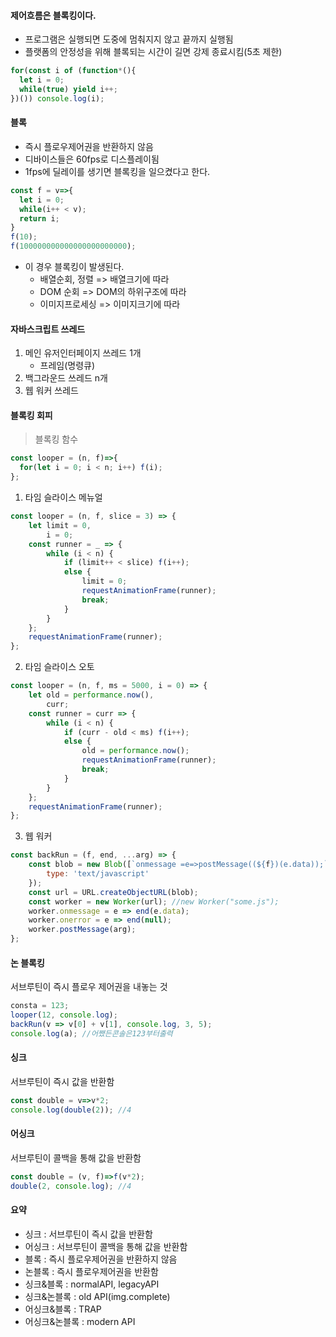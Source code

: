 #### 제어흐름은 블록킹이다.
- 프로그램은 실행되면 도중에 멈춰지지 않고 끝까지 실행됨
- 플랫폼의 안정성을 위해 블록되는 시간이 길면 강제 종료시킴(5초 제한)
```js
for(const i of (function*(){
  let i = 0;
  while(true) yield i++;
})()) console.log(i);
```
#### 블록
- 즉시 플로우제어권을 반환하지 않음
- 디바이스들은 60fps로 디스플레이됨
- 1fps에 딜레이를 생기면 블록킹을 일으켰다고 한다.
```js
const f = v=>{
  let i = 0;
  while(i++ < v);
  return i;
}
f(10);
f(100000000000000000000000);
```
- 이 경우 블록킹이 발생된다.
  - 배열순회, 정렬 => 배열크기에 따라
  - DOM 순회 => DOM의 하위구조에 따라
  - 이미지프로세싱 => 이미지크기에 따라

#### 자바스크립트 쓰레드
1. 메인 유저인터페이지 쓰레드 1개
   - 프레임(명령큐)
2. 백그라운드 쓰레드 n개
3. 웹 워커 쓰레드

#### 블록킹 회피
> 블록킹 함수
```js
const looper = (n, f)=>{
  for(let i = 0; i < n; i++) f(i);
};
```
1. 타임 슬라이스 메뉴얼
```js
const looper = (n, f, slice = 3) => {
    let limit = 0,
        i = 0;
    const runner = _ => {
        while (i < n) {
            if (limit++ < slice) f(i++);
            else {
                limit = 0;
                requestAnimationFrame(runner);
                break;
            }
        }
    };
    requestAnimationFrame(runner);
};
```
2. 타임 슬라이스 오토
```js
const looper = (n, f, ms = 5000, i = 0) => {
    let old = performance.now(),
        curr;
    const runner = curr => {
        while (i < n) {
            if (curr - old < ms) f(i++);
            else {
                old = performance.now();
                requestAnimationFrame(runner);
                break;
            }
        }
    };
    requestAnimationFrame(runner);
};
```
3. 웹 워커
```js
const backRun = (f, end, ...arg) => {
    const blob = new Blob([`onmessage =e=>postMessage((${f})(e.data));`], {
        type: 'text/javascript'
    });
    const url = URL.createObjectURL(blob);
    const worker = new Worker(url); //new Worker("some.js");
    worker.onmessage = e => end(e.data);
    worker.onerror = e => end(null);
    worker.postMessage(arg);
};
```

#### 논 블록킹
서브루틴이 즉시 플로우 제어권을 내놓는 것
```js
consta = 123;
looper(12, console.log);
backRun(v => v[0] + v[1], console.log, 3, 5);
console.log(a); //어쨌든콘솔은123부터출력
```

#### 싱크
서브루틴이 즉시 값을 반환함
```js
const double = v=>v*2;
console.log(double(2)); //4
```

#### 어싱크
서브루틴이 콜백을 통해 값을 반환함
```js
const double = (v, f)=>f(v*2);
double(2, console.log); //4
```

#### 요약
- 싱크 : 서브루틴이 즉시 값을 반환함
- 어싱크 : 서브루틴이 콜백을 통해 값을 반환함
- 블록 : 즉시 플로우제어권을 반환하지 않음
- 논블록 : 즉시 플로우제어권을 반환함
- 싱크&블록 : normalAPI, legacyAPI
- 싱크&논블록 : old API(img.complete)
- 어싱크&블록 : TRAP
- 어싱크&논블록 : modern API
